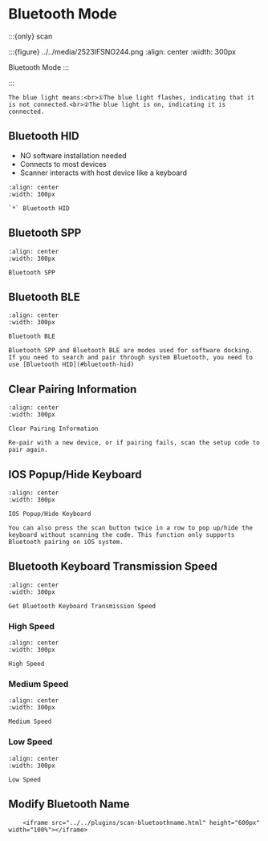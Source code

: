 # Bluetooth Mode

:::{only} scan


:::{figure} ../../media/2523IFSNO244.png
:align: center
:width: 300px

Bluetooth Mode
:::

:::

```{note}
The blue light means:<br>①The blue light flashes, indicating that it is not connected.<br>②The blue light is on, indicating it is connected.
```


## Bluetooth HID
- NO software installation needed
- Connects to most devices
- Scanner interacts with host device like a keyboard

```{figure} ../../media/AT2BMODE3D2.png
:align: center
:width: 300px

`*` Bluetooth HID
```

 ## Bluetooth SPP

```{figure} ../../media/AT2BMODE3D1.png
:align: center
:width: 300px

Bluetooth SPP
```

## Bluetooth BLE

```{figure} ../../media/AT2BMODE3D3.png
:align: center
:width: 300px

Bluetooth BLE
```

```{note}
Bluetooth SPP and Bluetooth BLE are modes used for software docking. If you need to search and pair through system Bluetooth, you need to use [Bluetooth HID](#bluetooth-hid)
```
## Clear Pairing Information

```{figure} ../../media/2525ALL-CH.png
:align: center
:width: 300px

Clear Pairing Information
```

```{note}
Re-pair with a new device, or if pairing fails, scan the setup code to pair again.
```

## IOS Popup/Hide Keyboard
```{figure} ../../media/25250S.png
:align: center
:width: 300px

IOS Popup/Hide Keyboard
```

```{note}
You can also press the scan button twice in a row to pop up/hide the keyboard without scanning the code. This function only supports Bluetooth pairing on iOS system.
```

## Bluetooth Keyboard Transmission Speed


```{figure} ../../media/AT2BHIDDLY.png
:align: center
:width: 300px

Get Bluetooth Keyboard Transmission Speed
```
### High Speed

```{figure} ../../media/AT2BHIDDLY3D2.png
:align: center
:width: 300px

High Speed
```

### Medium Speed

```{figure} ../../media/AT2BHIDDLY3D10.png
:align: center
:width: 300px

Medium Speed
```

### Low Speed
```{figure} ../../media/AT2BHIDDLY3D25.png
:align: center
:width: 300px

Low Speed
```

## Modify Bluetooth Name
```{raw} html
    <iframe src="../../plugins/scan-bluetoothname.html" height="600px" width="100%"></iframe>

```